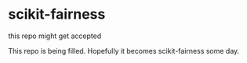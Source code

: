 # scikit-fairness
this repo might get accepted

This repo is being filled. Hopefully it becomes scikit-fairness some day. 
